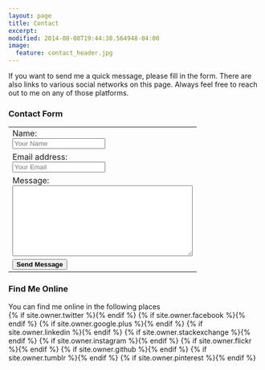 ```yaml
---
layout: page
title: Contact
excerpt:
modified: 2014-08-08T19:44:38.564948-04:00
image:
  feature: contact_header.jpg
---
```


If you want to send me a quick message, please fill in the form.  There are also links to various social networks on this page.  Always feel free to reach out to me on any of those platforms.

<div class="row">
  <div class="col-xs-12 col-md-6">
    <h3>Contact Form</h3>
    <table>
      <form accept-charset="UTF-8" action="https://formkeep.com/f/49c7017ff85c" method="POST">
        <input type="hidden" name="utf8" value="✓">
        <tr><td>Name:<br><input type="text" name="name" placeholder="Your Name"></td></tr>
        <tr><td>Email address:<br><input type="email" name="email" placeholder="Your Email"></td></tr>
        <tr><td>Message:<br><textarea name="message" cols="42" rows="9"></textarea></td></tr>
        <tr><td><input type="submit" value="Send Message" style="font-weight:bold"></td></tr>
      </form>
    </table>
    </div>

  <div class="col-xs-12 col-md-6">
    <h3>Find Me Online</h3>
    You can find me online in the following places
    <div class="social-icons">
	  {% if site.owner.twitter %}<a href="http://twitter.com/{{ site.owner.twitter }}" title="{{ site.owner.name}} on Twitter" target="_blank"><i class="fa fa-twitter-square fa-2x"></i></a>{% endif %}
	  {% if site.owner.facebook %}<a href="http://facebook.com/{{ site.owner.facebook }}" title="{{ site.owner.name}} on Facebook" target="_blank"><i class="fa fa-facebook-square fa-2x"></i></a>{% endif %}
	  {% if site.owner.google.plus %}<a href="http://plus.google.com/+{{ site.owner.google.plus }}" title="{{ site.owner.name}} on Google+" target="_blank"><i class="fa fa-google-plus-square fa-2x"></i></a>{% endif %}
	  {% if site.owner.linkedin %}<a href="http://linkedin.com/in/{{ site.owner.linkedin }}" title="{{ site.owner.name}} on LinkedIn" target="_blank"><i class="fa fa-linkedin-square fa-2x"></i></a>{% endif %}
	  {% if site.owner.stackexchange %}<a href="{{ site.owner.stackexchange }}" title="{{ site.owner.name}} on StackExchange" target="_blank"><i class="fa fa-stack-exchange fa-2x"></i></a>{% endif %}
	  {% if site.owner.instagram %}<a href="http://instagram.com/{{ site.owner.instagram }}" title="{{ site.owner.name}} on Instagram" target="_blank"><i class="fa fa-instagram fa-2x"></i></a>{% endif %}
	  {% if site.owner.flickr %}<a href="http://www.flickr.com/photos/{{ site.owner.flickr }}" title="{{ site.owner.name}} on Flickr" target="_blank"><i class="fa fa-flickr fa-2x"></i></a>{% endif %}
	  {% if site.owner.github %}<a href="http://github.com/{{ site.owner.github }}" title="{{ site.owner.name}} on Github" target="_blank"><i class="fa fa-github-square fa-2x"></i></a>{% endif %}
	  {% if site.owner.tumblr %}<a href="http://{{ site.owner.tumblr }}.tumblr.com" title="{{ site.owner.name}} on Tumblr" target="_blank"><i class="fa fa-tumblr-square fa-2x"></i></a>{% endif %}
	  {% if site.owner.pinterest %}<a href="https://www.pinterest.com/{{ site.owner.pinterest }}/" title="{{ site.owner.name}} on Pinterest" target="_blank"><i class="fa fa-pinterest fa-2x"></i></a>{% endif %}
    </div><!-- /.social-icons -->

  </div>
</div>
